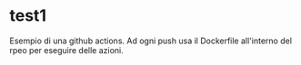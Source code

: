 # test1
Esempio di una github actions.
Ad ogni push usa il Dockerfile all'interno del rpeo per eseguire delle azioni.

